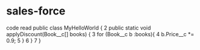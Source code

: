 # sales-force
code read
public class MyHelloWorld {
2
   public static void applyDiscount(Book__c[] books) {
3
      for (Book__c b :books){
4
         b.Price__c *= 0.9;
5
      }
6
   }
7
}
